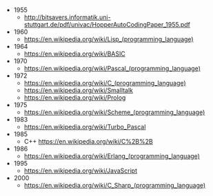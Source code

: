 * 1955
  * http://bitsavers.informatik.uni-stuttgart.de/pdf/univac/HopperAutoCodingPaper_1955.pdf 
* 1960
  * https://en.wikipedia.org/wiki/Lisp_(programming_language)
* 1964
  * https://en.wikipedia.org/wiki/BASIC
* 1970
  * https://en.wikipedia.org/wiki/Pascal_(programming_language)
* 1972
  * https://en.wikipedia.org/wiki/C_(programming_language)
  * https://en.wikipedia.org/wiki/Smalltalk
  * https://en.wikipedia.org/wiki/Prolog
* 1975
  * https://en.wikipedia.org/wiki/Scheme_(programming_language)
* 1983
  * https://en.wikipedia.org/wiki/Turbo_Pascal
* 1985
  * C++ https://en.wikipedia.org/wiki/C%2B%2B
* 1986
  * https://en.wikipedia.org/wiki/Erlang_(programming_language)
* 1995
  * https://en.wikipedia.org/wiki/JavaScript
* 2000
  * https://en.wikipedia.org/wiki/C_Sharp_(programming_language)
